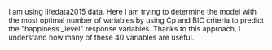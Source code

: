 I am using lifedata2015 data. Here I am trying to determine the model with the most optimal number of variables by using Cp and BIC criteria to predict the "happiness _level" response variables. Thanks to this approach, I understand how many of these 40 variables are useful.

